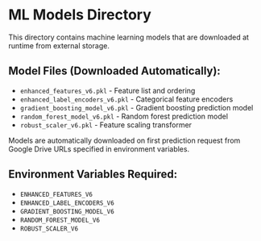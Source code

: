 # ML Models Directory

This directory contains machine learning models that are downloaded at runtime from external storage.

## Model Files (Downloaded Automatically):

-   `enhanced_features_v6.pkl` - Feature list and ordering
-   `enhanced_label_encoders_v6.pkl` - Categorical feature encoders
-   `gradient_boosting_model_v6.pkl` - Gradient boosting prediction model
-   `random_forest_model_v6.pkl` - Random forest prediction model
-   `robust_scaler_v6.pkl` - Feature scaling transformer

Models are automatically downloaded on first prediction request from Google Drive URLs specified in environment variables.

## Environment Variables Required:

-   `ENHANCED_FEATURES_V6`
-   `ENHANCED_LABEL_ENCODERS_V6`
-   `GRADIENT_BOOSTING_MODEL_V6`
-   `RANDOM_FOREST_MODEL_V6`
-   `ROBUST_SCALER_V6`
